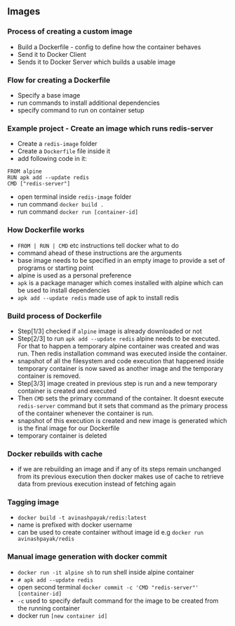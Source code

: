 ## Images

### Process of creating a custom image
- Build a Dockerfile - config to define how the container behaves
- Send it to Docker Client
- Sends it to Docker Server which builds a usable image

### Flow for creating a Dockerfile

- Specify a base image
- run commands to install additional dependencies
- specify command to run on container setup

### Example project - Create an image which runs redis-server

- Create a `redis-image` folder
- Create a `Dockerfile` file inside it
- add following code in it:
```
FROM alpine
RUN apk add --update redis
CMD ["redis-server"]
```
- open terminal inside `redis-image` folder
- run command `docker build .`
- run command `docker run [container-id]`

### How Dockerfile works
- `FROM | RUN | CMD` etc instructions tell docker what to do
- command ahead of these instructions are the arguments
- base image needs to be specified in an empty image to provide a set of programs or starting point 
- alpine is used as a personal preference
- `apk` is a package manager which comes installed with alpine which can be used to install dependencies
- `apk add --update redis` made use of apk to install redis

### Build process of Dockerfile
- Step[1/3] checked if `alpine` image is already downloaded or not
- Step[2/3] to run `apk add --update redis` alpine needs to be executed. For that to happen a temporary alpine container was created and was run. Then redis installation command was executed inside the container.
- snapshot of all the filesystem and code execution that happened inside temporary container is now saved as another image and the temporary container is removed.
- Step[3/3] image created in previous step is run and a new temporary container is created and executed
- Then `CMD` sets the primary command of the container. It doesnt execute `redis-server` command but it sets that command as the primary process of the container whenever the container is run. 
- snapshot of this execution is created and new image is generated which is the final image for our Dockerfile
- temporary container is deleted

### Docker rebuilds with cache
- if we are rebuilding an image and if any of its steps remain unchanged from its previous execution then docker makes use of cache to retrieve data from previous execution instead of fetching again

### Tagging image
- `docker build -t avinashpayak/redis:latest`
- name is prefixed with docker username
- can be used to create container without image id e.g `docker run avinashpayak/redis`

### Manual image generation with docker commit
- `docker run -it alpine sh` to run shell inside alpine container
- `# apk add --update redis`
- open second terminal `docker commit -c 'CMD "redis-server"' [container-id]` 
- `-c` used to specify default command for the image to be created from the running container
- docker run `[new container id]`

